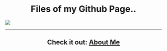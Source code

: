 <h1 align="center">Files of my Github Page..</h1>
  
 <img src="media2.giphy.com/media/cfUMNY4RfGhEc/giphy.gif">
  
<hr>
<h2 align="center">Check it out: <a href="https://imnethmina.github.io/about/">About Me</a></h2>
